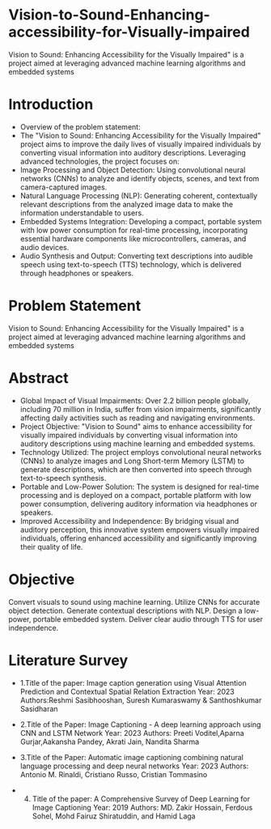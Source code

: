 # Vision-to-Sound-Enhancing-accessibility-for-Visually-impaired
Vision to Sound: Enhancing Accessibility for the Visually Impaired" is a project aimed at leveraging advanced machine learning algorithms and embedded systems 
# Introduction
- Overview of the problem statement:
- The "Vision to Sound: Enhancing Accessibility for the Visually Impaired" project aims to improve the daily lives of visually impaired individuals by converting visual information into auditory descriptions. Leveraging advanced technologies, the project focuses on:
- Image Processing and Object Detection: Using convolutional neural networks (CNNs) to analyze and identify objects, scenes, and text from camera-captured images.
- Natural Language Processing (NLP): Generating coherent, contextually relevant descriptions from the analyzed image data to make the information understandable to users.
- Embedded Systems Integration: Developing a compact, portable system with low power consumption for real-time processing, incorporating essential hardware components like microcontrollers, cameras, and audio devices.
- Audio Synthesis and Output: Converting text descriptions into audible speech using text-to-speech (TTS) technology, which is delivered through headphones or speakers.
# Problem Statement
Vision to Sound: Enhancing Accessibility for the Visually Impaired" is a project aimed at leveraging advanced machine learning algorithms and embedded systems 
# Abstract
- Global Impact of Visual Impairments: Over 2.2 billion people globally, including 70 million in India, suffer from vision impairments, significantly affecting daily activities such as reading and navigating environments.
- Project Objective: "Vision to Sound" aims to enhance accessibility for visually impaired individuals by converting visual information into auditory descriptions using machine learning and embedded systems.
- Technology Utilized: The project employs convolutional neural networks (CNNs) to analyze images and Long Short-term Memory (LSTM) to generate descriptions, which are then converted into speech through text-to-speech synthesis.
- Portable and Low-Power Solution: The system is designed for real-time processing and is deployed on a compact, portable platform with low power consumption, delivering auditory information via headphones or speakers.
- Improved Accessibility and Independence: By bridging visual and auditory perception, this innovative system empowers visually impaired individuals, offering enhanced accessibility and significantly improving their quality of life.
# Objective 
Convert visuals to sound using machine learning.
Utilize CNNs for accurate object detection.
Generate contextual descriptions with NLP.
Design a low-power, portable embedded system.
Deliver clear audio through TTS for user independence.
# Literature Survey
- 1.Title of the paper: Image caption generation using Visual Attention Prediction and Contextual Spatial Relation Extraction
Year: 2023
Authors:Reshmi Sasibhooshan, Suresh Kumaraswamy & Santhoshkumar Sasidharan

- 2.Title of the Paper: Image Captioning - A deep learning approach using CNN and LSTM Network
Year: 2023
Authors: Preeti Voditel,Aparna Gurjar,Aakansha Pandey, Akrati Jain, Nandita Sharma

- 3.Title of the Paper: Automatic image captioning combining natural language processing and deep neural networks
Year: 2023
Authors: Antonio M. Rinaldi, Cristiano Russo, Cristian Tommasino

- 4. Title of the paper: A Comprehensive Survey of Deep Learning for Image Captioning
Year: 2019
Authors: MD. Zakir Hossain, Ferdous Sohel, Mohd Fairuz Shiratuddin, and Hamid Laga



